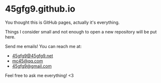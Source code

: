 # 45gfg9.github.io

You thought this is GitHub pages, actually it's everything.

Things I consider small and not enough to open a new repository will be put here.

Send me emails! You can reach me at:
* 45gfg9@45gfg9.net
* mc45@qq.com
* 45gfg9@gmail.com

Feel free to ask me everything! <3
